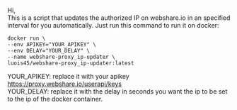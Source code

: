 Hi,<br />
This is a script that updates the authorized IP on webshare.io in an specified interval for you automatically.
Just run this command to run it on docker:
```
docker run \
--env APIKEY="YOUR_APIKEY" \
--env DELAY="YOUR_DELAY" \
--name webshare-proxy_ip-updater \
luois45/webshare-proxy_ip-updater:latest
```
YOUR_APIKEY: replace it with your apikey https://proxy.webshare.io/userapi/keys<br />
YOUR_DELAY: replace it with the delay in seconds you want the ip to be set to the ip of the docker container.